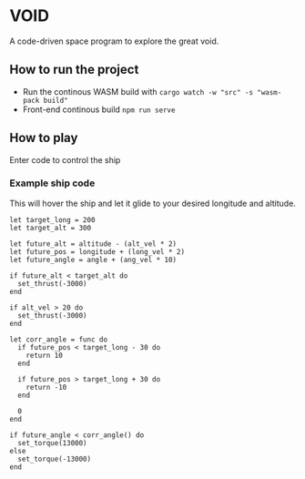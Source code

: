 # VOID

A code-driven space program to explore the great void.

## How to run the project

- Run the continous WASM build with `cargo watch -w "src" -s "wasm-pack build"`
- Front-end continous build `npm run serve`

## How to play

Enter code to control the ship

### Example ship code

This will hover the ship and let it glide to your desired longitude and altitude.

```
let target_long = 200
let target_alt = 300

let future_alt = altitude - (alt_vel * 2)
let future_pos = longitude + (long_vel * 2)
let future_angle = angle + (ang_vel * 10)

if future_alt < target_alt do
  set_thrust(-3000)
end

if alt_vel > 20 do
  set_thrust(-3000)
end

let corr_angle = func do
  if future_pos < target_long - 30 do
    return 10
  end

  if future_pos > target_long + 30 do
    return -10
  end

  0
end

if future_angle < corr_angle() do
  set_torque(13000)
else
  set_torque(-13000)
end

```
